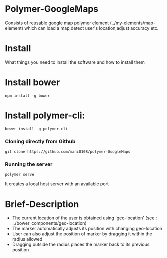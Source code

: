 # Polymer-GoogleMaps

Consists of reusable google map polymer element (../my-elements/map-element) which can load a map,detect user's location,adjust accuracy etc.


# Install
What things you need to install the software and how to install them

# Install bower
```
npm install -g bower
```
# Install polymer-cli:
```
bower install -g polymer-cli
```
### Cloning directly from Github
```
git clone https://github.com/mani0108/polymer-GoogleMaps
```
### Running the server 
```
polymer serve
```
It creates a local host server with an available port

# Brief-Description

- The current location of the user is obtained using 'geo-location' (see : ../bower_components/geo-location)
- The marker automatically adjusts its position with changing geo-location
- User can also adjust the position of marker by dragging it within the radius allowed
- Dragging outside the radius places the marker back to its previous position
